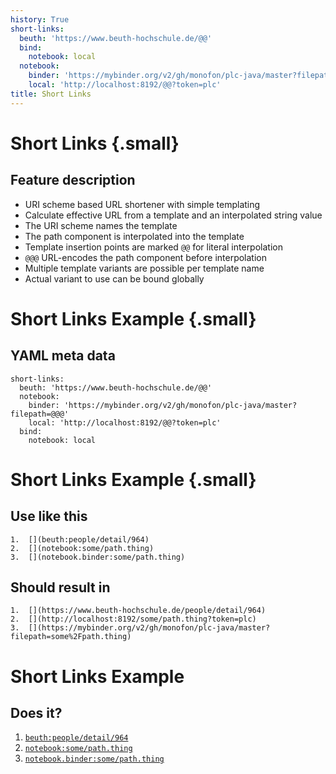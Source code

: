 ```yaml
---
history: True
short-links:
  beuth: 'https://www.beuth-hochschule.de/@@'
  bind:
    notebook: local
  notebook:
    binder: 'https://mybinder.org/v2/gh/monofon/plc-java/master?filepath=@@@'
    local: 'http://localhost:8192/@@?token=plc'
title: Short Links
---
```

# Short Links {.small}

## Feature description

-   URI scheme based URL shortener with simple templating
-   Calculate effective URL from a template and an interpolated string value
-   The URI scheme names the template
-   The path component is interpolated into the template
-   Template insertion points are marked `@@` for literal interpolation
-   `@@@` URL-encodes the path component before interpolation
-   Multiple template variants are possible per template name
-   Actual variant to use can be bound globally

# Short Links Example {.small}

## YAML meta data

``` {.yaml}
short-links:
  beuth: 'https://www.beuth-hochschule.de/@@'
  notebook:
    binder: 'https://mybinder.org/v2/gh/monofon/plc-java/master?filepath=@@@'
    local: 'http://localhost:8192/@@?token=plc'
  bind:
    notebook: local
```

# Short Links Example {.small}

## Use like this

``` {.markdown}
1.  [](beuth:people/detail/964)
2.  [](notebook:some/path.thing)
3.  [](notebook.binder:some/path.thing)
```

## Should result in

``` {.markdown}
1.  [](https://www.beuth-hochschule.de/people/detail/964)
2.  [](http://localhost:8192/some/path.thing?token=plc)
3.  [](https://mybinder.org/v2/gh/monofon/plc-java/master?filepath=some%2Fpath.thing)
```

# Short Links Example

## Does it?

1.  [`beuth:people/detail/964`](beuth:people/detail/964)
2.  [`notebook:some/path.thing`](notebook:some/path.thing)
3.  [`notebook.binder:some/path.thing`](notebook.binder:some/path.thing)
